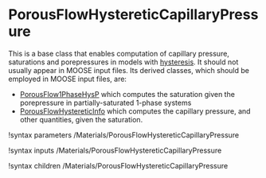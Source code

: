 # PorousFlowHystereticCapillaryPressure

This is a base class that enables computation of capillary pressure, saturations and porepressures in models with [hysteresis](hysteresis.md).  It should not usually appear in MOOSE input files.  Its derived classes, which should be employed in MOOSE input files, are:

- [PorousFlow1PhaseHysP](PorousFlow1PhaseHysP.md) which computes the saturation given the porepressure in partially-saturated 1-phase systems
- [PorousFlowHystereticInfo](PorousFlowHystereticInfo.md) which computes the capillary pressure, and other quantities, given the saturation.


!syntax parameters /Materials/PorousFlowHystereticCapillaryPressure

!syntax inputs /Materials/PorousFlowHystereticCapillaryPressure

!syntax children /Materials/PorousFlowHystereticCapillaryPressure
